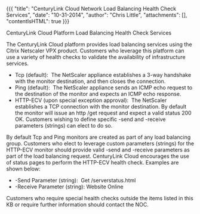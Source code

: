 {{{
  "title": "CenturyLink Cloud Network Load Balancing Health Check Services",
  "date": "10-31-2014",
  "author": "Chris Little",
  "attachments": [],
  "contentIsHTML": true
}}}

CenturyLink Cloud Platform Load Balancing Health Check Services
<p>The CenturyLink Cloud platform provides load balancing services using the Citrix Netscaler VPX product. Customers who leverage this platform can use a variety of health checks to validate the availability of infrastructure services.</p>
<ul>
  <li>Tcp (default): &nbsp;The NetScaler appliance establishes a 3-way handshake with the monitor destination, and then closes the connection.</li>
  <li>Ping (default): &nbsp;The NetScaler appliance sends an ICMP echo request to the destination of the monitor and expects an ICMP echo response.</li>
  <li>HTTP-ECV (upon special exception approval): &nbsp;The NetScaler establishes a TCP connection with the monitor destination. By default the monitor will issue an http /get request and expect a valid status 200 OK. Customers wishing to define specific
    -send and -receive parameters (strings) can elect to do so.  &nbsp;</li>
</ul>
<p>By default Tcp and Ping monitors are created as part of any load balancing group. Customers who elect to leverage custom parameters (strings) for the HTTP-ECV monitor should provide valid -send and -receive parameters as part of the load balancing
  request. CenturyLink Cloud encourages the use of status pages to perform the HTTP-ECV health check. Examples are shown below:</p>
<ul>
  <li>-Send Parameter (string): &nbsp;Get /serverstatus.html&nbsp;</li>
  <li>-Receive Parameter (string): Website Online</li>
</ul>
<p>Customers who require special health checks outside the items listed in this KB or require further information should contact the NOC.</p>
